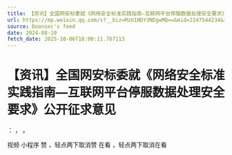 ```yaml
---
title: 【资讯】全国网安标委就《网络安全标准实践指南—互联网平台停服数据处理安全要求》公开征求意见
url: https://mp.weixin.qq.com/s?__biz=MzU1NDY3NDgwMQ==&mid=2247544234&idx=2&sn=257190d69968a49ddb6d8d1fafbfbeb6
source: Doonsec's feed
date: 2024-08-10
fetch_date: 2025-10-06T18:00:11.767113
---
```


# 【资讯】全国网安标委就《网络安全标准实践指南—互联网平台停服数据处理安全要求》公开征求意见

：
，
。

视频
小程序
赞
，轻点两下取消赞
在看
，轻点两下取消在看